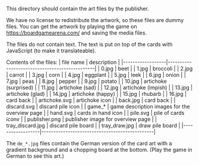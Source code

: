 This directory should contain the art files by the publisher.

We have no license to redistribute the artwork, so these files are
dummy files. You can get the artwork by playing the game on
https://boardgamearena.com/ and saving the media files.

The files do not contain text. The text is put on top of the cards
with JavaScript (to make it translateable).

Contents of the files:
| file name        | description                                   |
|------------------|-----------------------------------------------|
| 0.jpg            | beet                                          |
| 1.jpg            | broccoli                                      |
| 2.jpg            | carrot                                        |
| 3.jpg            | corn                                          |
| 4.jpg            | eggplant                                      |
| 5.jpg            | leek                                          |
| 6.jpg            | onion                                         |
| 7.jpg            | peas                                          |
| 8.jpg            | pepper                                        |
| 9.jpg            | potato                                        |
| 10.jpg           | artichoke (surprised)                         |
| 11.jpg           | artichoke (sad)                               |
| 12.jpg           | artichoke (impish)                            |
| 13.jpg           | artichoke (glad)                              |
| 14.jpg           | artichoke (happy)                             |
| 15.jpg           | rhubarb                                       |
| 16.jpg           | card back                                     |
| artichoke.svg    | artichoke icon                                |
| back.jpg         | card back                                     |
| discard.svg      | discard pile icon                             |
| game_*           | game description images for the overview page |
| hand.svg         | cards in hand icon                            |
| pile.svg         | pile of cards iconv                           |
| publisher.png    | publisher image for overview page             |
| tray_discard.jpg | discard pile board                            |
| tray_draw.jpg    | draw pile board                               |
|------------------|-----------------------------------------------|


The `de_*.jpg` files contain the German version of the card art with a
gradient background and a chopping board at the bottom. (Play the game
in German to see this art.)
